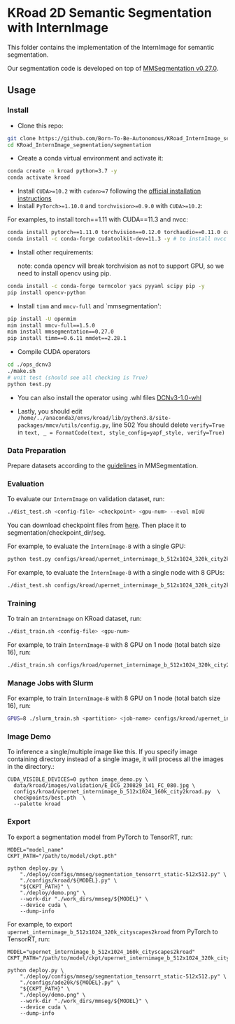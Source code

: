 # KRoad 2D Semantic Segmentation with InternImage

This folder contains the implementation of the InternImage for semantic segmentation. 

Our segmentation code is developed on top of [MMSegmentation v0.27.0](https://github.com/open-mmlab/mmsegmentation/tree/v0.27.0).

## Usage

### Install

- Clone this repo:

```bash
git clone https://github.com/Born-To-Be-Autonomous/KRoad_InternImage_segmentation.git
cd KRoad_InternImage_segmentation/segmentation
```

- Create a conda virtual environment and activate it:

```bash
conda create -n kroad python=3.7 -y
conda activate kroad
```

- Install `CUDA>=10.2` with `cudnn>=7` following
  the [official installation instructions](https://docs.nvidia.com/cuda/cuda-installation-guide-linux/index.html)
- Install `PyTorch>=1.10.0` and `torchvision>=0.9.0` with `CUDA>=10.2`:

For examples, to install torch==1.11 with CUDA==11.3 and nvcc:
```bash
conda install pytorch==1.11.0 torchvision==0.12.0 torchaudio==0.11.0 cudatoolkit=11.3 -c pytorch -y
conda install -c conda-forge cudatoolkit-dev=11.3 -y # to install nvcc
```

- Install other requirements:

  note: conda opencv will break torchvision as not to support GPU, so we need to install opencv using pip. 	  

```bash
conda install -c conda-forge termcolor yacs pyyaml scipy pip -y
pip install opencv-python
```

- Install `timm` and `mmcv-full` and `mmsegmentation':

```bash
pip install -U openmim
mim install mmcv-full==1.5.0
mim install mmsegmentation==0.27.0
pip install timm==0.6.11 mmdet==2.28.1
```

- Compile CUDA operators
```bash
cd ./ops_dcnv3
./make.sh
# unit test (should see all checking is True)
python test.py
```
- You can also install the operator using .whl files
[DCNv3-1.0-whl](https://github.com/OpenGVLab/InternImage/releases/tag/whl_files)

- Lastly, you should edit `/home/../anaconda3/envs/kroad/lib/python3.8/site-packages/mmcv/utils/config.py`, line 502
	You should delete `verify=True` in `text, _ = FormatCode(text, style_config=yapf_style, verify=True)`

### Data Preparation

Prepare datasets according to the [guidelines](https://github.com/open-mmlab/mmsegmentation/blob/master/docs/en/dataset_prepare.md#prepare-datasets) in MMSegmentation.


### Evaluation

To evaluate our `InternImage` on validation dataset, run:

```bash
./dist_test.sh <config-file> <checkpoint> <gpu-num> --eval mIoU
```
You can download checkpoint files from [here](https://huggingface.co/OpenGVLab/InternImage/tree/fc1e4e7e01c3e7a39a3875bdebb6577a7256ff91). Then place it to segmentation/checkpoint_dir/seg.

For example, to evaluate the `InternImage-B` with a single GPU:

```bash
python test.py configs/kroad/upernet_internimage_b_512x1024_320k_city2kroad.py checkpoints/best.pth --eval mIoU
```

For example, to evaluate the `InternImage-B` with a single node with 8 GPUs:

```bash
./dist_test.sh configs/kroad/upernet_internimage_b_512x1024_320k_city2kroad.py checkpoints/best.pth 8 --eval mIoU
```

### Training

To train an `InternImage` on KRoad dataset, run:

```bash
./dist_train.sh <config-file> <gpu-num>
```

For example, to train `InternImage-B` with 8 GPU on 1 node (total batch size 16), run:

```bash
./dist_train.sh configs/kroad/upernet_internimage_b_512x1024_320k_city2kroad.py 8
```

### Manage Jobs with Slurm

For example, to train `InternImage-B` with 8 GPU on 1 node (total batch size 16), run:

```bash
GPUS=8 ./slurm_train.sh <partition> <job-name> configs/kroad/upernet_internimage_b_512x1024_320k_city2kroad.py
```

### Image Demo
To inference a single/multiple image like this.
If you specify image containing directory instead of a single image, it will process all the images in the directory.:
```
CUDA_VISIBLE_DEVICES=0 python image_demo.py \
  data/kroad/images/validation/E_DCG_230829_141_FC_080.jpg \
  configs/kroad/upernet_internimage_b_512x1024_160k_city2kroad.py  \
  checkpoints/best.pth  \
  --palette kroad 
```

### Export

To export a segmentation model from PyTorch to TensorRT, run:
```shell
MODEL="model_name"
CKPT_PATH="/path/to/model/ckpt.pth"

python deploy.py \
    "./deploy/configs/mmseg/segmentation_tensorrt_static-512x512.py" \
    "./configs/kroad/${MODEL}.py" \
    "${CKPT_PATH}" \
    "./deploy/demo.png" \
    --work-dir "./work_dirs/mmseg/${MODEL}" \
    --device cuda \
    --dump-info
```

For example, to export `upernet_internimage_b_512x1024_320k_cityscapes2kroad` from PyTorch to TensorRT, run:
```shell
MODEL="upernet_internimage_b_512x1024_160k_cityscapes2kroad"
CKPT_PATH="/path/to/model/ckpt/upernet_internimage_b_512x1024_320k_cityscapes2kroad.pth"

python deploy.py \
    "./deploy/configs/mmseg/segmentation_tensorrt_static-512x512.py" \
    "./configs/ade20k/${MODEL}.py" \
    "${CKPT_PATH}" \
    "./deploy/demo.png" \
    --work-dir "./work_dirs/mmseg/${MODEL}" \
    --device cuda \
    --dump-info
```

